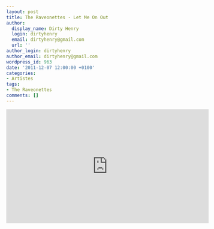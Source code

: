 ```yaml
---
layout: post
title: The Raveonettes - Let Me On Out
author:
  display_name: Dirty Henry
  login: dirtyhenry
  email: dirtyhenry@gmail.com
  url: ''
author_login: dirtyhenry
author_email: dirtyhenry@gmail.com
wordpress_id: 963
date: '2011-12-07 12:00:00 +0100'
categories:
- Artistes
tags:
- The Raveonettes
comments: []
---
```

<iframe width="540" height="304" src="http://www.youtube.com/embed/WwldQTXgkaQ" frameborder="0" allowfullscreen></iframe>
